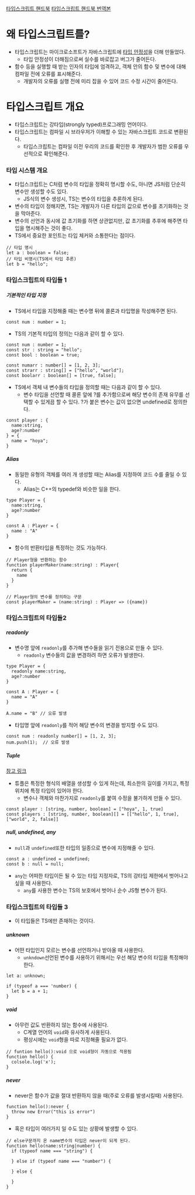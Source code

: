 [타입스크립트 핸드북](https://www.typescriptlang.org/docs/)
[타입스크립트 핸드북 번역본](https://typescript-kr.github.io/)

# 왜 타입스크립트를?
 - 타입스크립트는 마이크로소프트가 자바스크립트에 [타입 안정성](https://tlonist-sang.github.io/Today-I-learned/jekyll/update/2020/09/29/typed-language.html)을 더해 만들었다.
   - 타입 안정성이 더해짐으로써 실수를 바로잡고 버그가 줄어든다.
 - 함수 등을 실행할 때 받는 인자의 타입에 엄격하고, 객체 안의 함수 및 변수에 대해 컴파일 전에 오류를 표시해준다.
   - 개발자의 오류를 실행 전에 미리 잡을 수 있어 코드 수정 시간이 줄어든다.

# 타입스크립트 개요
 - 타입스크립트는 강타입(strongly typed)프로그래밍 언어이다.
 - 타입스크립트는 컴파일 시 브라우저가 이해할 수 있는 자바스크립트 코드로 변환된다.
   - 타입스크립트는 컴파일 이전 우리의 코드를 확인한 후 개발자가 범한 오류를 우선적으로 확인해준다.

### 타입 시스템 개요
 - 타입스크립트는 C처럼 변수의 타입을 정확히 명시할 수도, 아니면 JS처럼 단순히 변수만 생성할 수도 있다.
   - JS식의 변수 생성시, TS는 변수의 타입을 추론하게 된다.
 - 변수의 타입이 정해지면, TS는 개발자가 다른 타입의 값으로 변수를 초기화하는 것을 막아준다.
 - 변수의 선언과 동시에 값 초기화를 하면 상관없지만, 값 초기화를 추후에 해주면 타입을 명시해주는 것이 좋다.
 - TS에서 중요한 포인트는 타입 체커와 소통한다는 점이다.
```
// 타입 명시
let a : boolean = false;
// 타입 비명시(TS에서 타입 추론)
let b = "hello";
```

### 타입스크립트의 타입들 1

##### 기본적인 타입 지정

 - TS에서 타입을 지정해줄 때는 변수명 뒤에 콜론과 타입명을 작성해주면 된다.
```
const num : number = 1;
```
 - TS의 기본적 타입의 정의는 다음과 같이 할 수 있다.
```
const num : number = 1;
const str : string = "hello";
const bool : boolean = true;

const numarr : number[] = [1, 2, 3];
const strarr : string[] = ["hello", "world"];
const boolarr : boolean[] = [true, false];
```
 - TS에서 객체 내 변수들의 타입을 정의할 때는 다음과 같이 할 수 있다.
   - 변수 타입을 선언할 때 콜론 앞에 ?를 추가함으로써 해당 변수의 존재 유무를 선택할 수 있게끔 할 수 있다. ?가 붙은 변수는 값이 없으면 undefined로 정의한다.
```
const player : {
  name:string,
  age?:number
} = {
  name = "hoya";
}
```

##### Alias

 - 동일한 유형의 객체를 여러 개 생성할 때는 Alias를 지정하여 코드 수를 줄일 수 있다.
   - Alias는 C++의 typedef와 비슷한 일을 한다.
```
type Player = {
  name:string,
  age?:number
}

const A : Player = {
  name : "A"
}
```
 - 함수의 반환타입을 특정하는 것도 가능하다.
```
// Player형을 반환하는 함수
function playerMaker(name:string) : Player{
  return {
    name
  }
}

// Player형의 변수를 정의하는 구문
const playerMaker = (name:string) : Player => ({name})
```

### 타입스크립트의 타입들2

##### readonly
 - 변수명 앞에 `readonly`를 추가해 변수들을 읽기 전용으로 만들 수 있다.
   - `readonly` 변수들의 값을 변경하려 하면 오류가 발생한다.
```
type Player = {
  readonly name:string,
  age?:number
}

const A : Player = {
  name = "A"
}

A.name = "B" // 오류 발생
```
 - 타입명 앞에 `readonly`를 적어 해당 변수의 변경을 방지할 수도 있다.
```
const num : readonly number[] = [1, 2, 3];
num.push(1);  // 오류 발생
```

##### Tuple
[참고 링크](https://ahnheejong.gitbook.io/ts-for-jsdev/03-basic-grammar/array-and-tuple)
 - 튜플은 특정한 형식의 배열을 생성할 수 있게 하는데, 최소한의 길이를 가지고, 특정 위치에 특정 타입이 있어야 한다.
   - 변수나 객체와 마찬가지로 `readonly`를 붙여 수정을 불가하게 만들 수 있다.
```
const player : [string, number, boolean] = ["hoya", 1, true]
const players : [string, number, boolean][] = [["hello", 1, true], ["world", 2, false]]
```

##### null, undefined, any
 - `null`과 `undefined`또한 타입의 일종으로 변수에 지정해줄 수 있다.
```
const a : undefined = undefined;
const b : null = null;
```
 - `any`는 어떠한 타입이든 될 수 있는 타입 지정자로, TS의 강타입 제한에서 벗어나고 싶을 때 사용한다.
   - `any`를 사용한 변수는 TS의 보호에서 벗어나 순수 JS형 변수가 된다.

### 타입스크립트의 타입들 3
 - 이 타입들은 TS에만 존재하는 것이다.

##### unknown
 - 어떤 타입인지 모르는 변수를 선언하거나 받아올 때 사용한다.
   - `unkndown`선언된 변수를 사용하기 위해서는 우선 해당 변수의 타입을 특정해야 한다.
```
let a: unknown;

if (typeof a === 'number) {
  let b = a + 1;
}
```

##### void
 - 아무런 값도 반환하지 않는 함수에 사용된다.
   - C계열 언어의 `void`와 유사하게 사용된다.
   - 평상시에는 `void`형을 따로 지정해줄 필요가 없다.
```
// funtion hello():void 으로 void형이 자동으로 적용됨
function hello() {
  colsole.log('x');
}
```

##### never
 - never은 함수가 값을 절대 반환하지 않을 때(주로 오류를 발생시킬때) 사용된다.
```
function hello():never {
  throw new Error("this is error")
}
```
 - 혹은 타입이 여러가지 일 수도 있는 상황에 발생할 수 있다.
```
// else구문까지 온 name변수의 타입은 never이 되게 된다.
function hello(name:string|number) {
  if (typeof name === "string") {

  } else if (typeof name === "number") {

  } else {

  }
}
```
